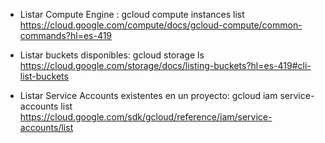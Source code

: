  - Listar Compute Engine : gcloud compute instances list https://cloud.google.com/compute/docs/gcloud-compute/common-commands?hl=es-419

 - Listar buckets disponibles: gcloud storage ls	https://cloud.google.com/storage/docs/listing-buckets?hl=es-419#cli-list-buckets

 - Listar Service Accounts existentes en un proyecto: gcloud iam service-accounts list	https://cloud.google.com/sdk/gcloud/reference/iam/service-accounts/list







